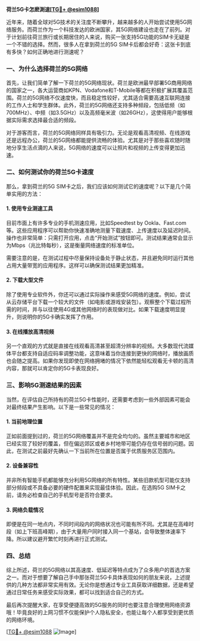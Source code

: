 **荷兰5G卡怎麽測速[[TG💪+ @esim1088](https://t.me/s/esim1088)]**

近年来，随着全球对5G技术的关注度不断攀升，越来越多的人开始尝试使用5G网络服务。而荷兰作为一个科技发达的欧洲国家，其5G网络建设也走在了前列。对于计划前往荷兰旅行或长期居住的人来说，购买一张支持5G功能的SIM卡无疑是一个不错的选择。然而，很多人在拿到荷兰的5G SIM卡后都会好奇：这张卡到底有多快？如何正确地进行测速呢？

### 一、为什么选择荷兰的5G网络

首先，让我们简单了解一下荷兰的5G网络现状。荷兰是欧洲最早部署5G商用网络的国家之一，各大运营商如KPN、Vodafone和T-Mobile等都在积极扩展其覆盖范围。荷兰的5G网络不仅速度快，而且稳定性较好，尤其适合需要高速互联网连接的工作人士和学生群体。此外，荷兰的5G网络还支持多种频段，包括低频（如700MHz）、中频（如3.5GHz）以及高频毫米波（如26GHz），这使得用户能够根据实际需求选择最合适的频段。

对于游客而言，荷兰的5G网络同样具有吸引力。无论是观看高清视频、在线游戏还是远程办公，荷兰的5G网络都能提供流畅的体验。尤其是对于那些喜欢随时随地分享生活点滴的人来说，5G网络的速度可以让照片和视频的上传变得更加迅速。

### 二、如何测试你的荷兰5G卡速度

那么，拿到荷兰的5G SIM卡之后，我们应该如何测试它的速度呢？以下是几个简单实用的方法：

#### 1. 使用专业测速工具

目前市面上有许多专业的手机测速应用，比如Speedtest by Ookla、Fast.com等。这些应用程序可以帮助你快速准确地测量下载速度、上传速度以及延迟时间。操作也非常简单：只需打开应用，点击“开始测试”按钮即可。测试结果通常会显示为Mbps（兆比特每秒），这是衡量网络速度的标准单位。

需要注意的是，在测试过程中尽量保持设备处于静止状态，并且避免同时运行其他占用大量带宽的应用程序。这样可以确保测试结果更加精准。

#### 2. 下载大型文件

除了使用专业软件外，你还可以通过实际操作来感受5G网络的速度。例如，尝试从云存储平台下载一个较大的文件（如电影或游戏安装包）。观察整个下载过程所需的时间，并与以往使用4G或其他网络时的表现做对比。如果下载速度明显提升，则说明你的5G卡确实发挥了作用。

#### 3. 在线播放高清视频

另一个直观的方式就是直接在线观看高清甚至超清分辨率的视频。大多数现代流媒体平台都支持自适应码率调整功能，这意味着当你连接到更快的网络时，播放画质也会随之提高。如果你发现即使在网络拥堵的情况下依然能轻松观看无卡顿的高清内容，那就可以肯定你的5G卡表现良好。

### 三、影响5G测速结果的因素

当然，在评估自己所持有的荷兰5G卡性能时，还需要考虑到一些外部因素可能会对最终结果产生影响。以下是一些常见的情况：

#### 1. 当前地理位置

正如前面提到过的，荷兰的5G网络覆盖并不是完全均匀的。虽然主要城市和地区已经实现了较好的覆盖，但在偏远郊区或者乡村地带可能仍存在信号弱的问题。因此，在测试之前最好先确认一下当前所在位置是否属于优质服务区范围内。

#### 2. 设备兼容性

并非所有智能手机都能够充分利用5G网络的所有特性。某些旧款机型可能仅支持部分频段或不具备必要的硬件配置来实现最佳体验。因此，在选购5G SIM卡之前，请务必检查自己的手机型号是否符合要求。

#### 3. 网络负载情况

即便是在同一地点内，不同时间段内的网络状况也可能有所不同。尤其是在高峰时段（如上下班高峰期），由于大量用户同时接入同一个基站，会导致整体速率下降。所以建议避开繁忙时刻再进行正式测试。

### 四、总结

综上所述，荷兰的5G网络以其高速度、低延迟等特点成为了众多用户的首选方案之一。而对于想要了解自己手中那张荷兰5G卡具体表现如何的朋友来说，上述提供的几种方法都非常实用有效。无论你是想通过专业工具获取详细数据，还是希望通过日常任务来感受实际效果，都可以找到适合自己的方式。

最后再次提醒大家，在享受便捷高效的5G服务的同时也要注意合理使用网络资源哦！毕竟良好的上网习惯不仅能保护个人隐私安全，也能让每个人都享受到更优质的网络环境。

[[TG💪+ @esim1088](https://t.me/s/esim1088) ![Image](https://i.postimg.cc/4NQfJmqS/Snipaste-2025-05-13-00-14-12.png)]